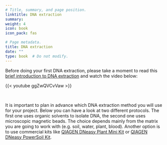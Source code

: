 ```yaml
---
# Title, summary, and page position.
linktitle: DNA extraction
summary: 
weight: 4
icon: book
icon_pack: fas

# Page metadata.
title: DNA extraction
date: ""
type: book  # Do not modify.
---
```


Before doing your first DNA extraction, please take a moment to read this [brief introduction to DNA extraction](https://en.wikipedia.org/wiki/DNA_extraction) and watch the video below:

{{< youtube ggZwQVCvVaw >}}

<br/>

It is important to plan in advance which DNA extraction method you will use for your project. Below you can have a look at two different protocols. The first one uses organic solvents to isolate DNA, the second one uses microscopic magnetic beads. The choice depends mainly from the matrix you are going to work with (e.g. soil, water, plant, blood). Another option is to use commercial kits like [QIAGEN DNeasy Plant Mini Kit](https://www.qiagen.com/ca/products/discovery-and-translational-research/dna-rna-purification/dna-purification/genomic-dna/dneasy-plant-mini-kit/#orderinginformationhttps://www.qiagen.com/ca/products/discovery-and-translational-research/dna-rna-purification/dna-purification/genomic-dna/dneasy-plant-mini-kit/#orderinginformation) or [QIAGEN DNeasy PowerSoil Kit](https://www.qiagen.com/us/products/dneasy-powersoil-kit/#orderinginformation).